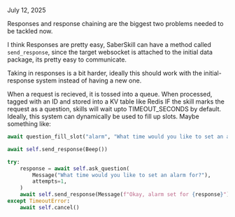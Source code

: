 July 12, 2025

Responses and response chaining are the biggest two problems needed to be tackled now. 

I think Responses are pretty easy, SaberSkill can have a method called `send_response`, since the target websocket is attached to the initial data package, its pretty easy to communicate.

Taking in responses is a bit harder, ideally this should work with the initial-response system instead of having a new one.

When a request is recieved, it is tossed into a queue. When processed, tagged with an ID and stored into a KV table like Redis IF the skill marks the request as a question, skills will wait upto TIMEOUT_SECONDS by default. Ideally, this system can dynamically be used to fill up slots. Maybe something like:

```python
await question_fill_slot("alarm", "What time would you like to set an alarm for?" slots)

await self.send_response(Beep())

try:
    response = await self.ask_question(
        Message("What time would you like to set an alarm for?"),
        attempts=1,
    )
    await self.send_response(Message(f"Okay, alarm set for {response}"))
except TimeoutError:
    await self.cancel()
```



